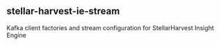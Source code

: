 ## stellar-harvest-ie-stream

Kafka client factories and stream configuration for StellarHarvest Insight Engine